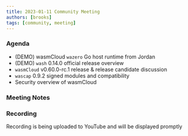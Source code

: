 ```yaml
---
title: 2023-01-11 Community Meeting
authors: [brooks]
tags: [community, meeting]
---
```


### Agenda

- (DEMO) wasmCloud `wazero` Go host runtime from Jordan
- (DEMO) `wash` 0.14.0 official release overview
- `wasmCloud` v0.60.0-rc.1 release & release candidate discussion
- `wascap` 0.9.2 signed modules and compatibility
- Security overview of wasmCloud

<!--truncate-->

### Meeting Notes

### Recording

Recording is being uploaded to YouTube and will be displayed promptly
